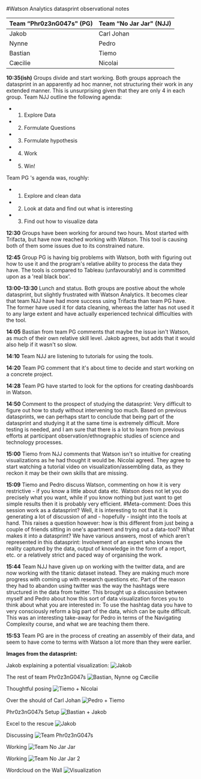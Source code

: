 #Watson Analytics datasprint observational notes

Team “Phr0z3nG047s" (PG) | Team “No Jar Jar" (NJJ)
-------- | --------
Jakob | Carl Johan
Nynne | Pedro
Bastian | Tiemo
Cæcilie | Nicolai

**10:35(ish)**
Groups divide and start working. Both groups approach the datasprint in an apparently ad hoc manner, not structuring their work 
in any extended manner. This is unsurprising given that they are only 4 in each group. Team NJJ outline the following agenda:
- 1. Explore Data
- 2. Formulate Questions
- 3. Formulate hypothesis
- 4. Work
- 5. Win!

Team PG 's agenda was, roughly:
- 1. Explore and clean data
- 2. Look at data and find out what is interesting
- 3. Find out how to visualize data

**12:30**
Groups have been working for around two hours. Most started with Trifacta, but have now reached working with Watson. 
This tool is causing both of them some issues due to its constrained nature. 

**12:45**
Group PG is having big problems with Watson, both with figuring out how to use it and the program's relative ability to process the data 
they have. The tools is compared to Tableau (unfavourably) and is committed upon as a 'real black box'. 

**13:00-13:30**
Lunch and status. Both groups are postive about the whole datasprint, but slightly frustrated with Watson Analytics. It becomes clear that 
team NJJ have had more success using Trifacta than team PG have. The former have used it for data cleaning, whereas the latter has not used
it to any large extent and have actually experienced technical difficulties with the tool. 

**14:05**
Bastian from team PG comments that maybe the issue isn't Watson, as much of their own relative skill level. Jakob agrees, but adds 
that it would also help if it wasn't so slow. 

**14:10**
Team NJJ are listening to tutorials for using the tools. 

**14:20**
Team PG comment that it's about time to decide and start working on a concrete project.

**14:28**
Team PG have started to look for the options for creating dashboards in Watson. 

**14:50**
Comment to the prospect of studying the datasprint: Very difficult to figure out how to study without intervening too much. Based on previous datasprints, we can perhaps start to conclude that being part of the datasprint and studying it at the same time is extremely difficult. More testing is needed, and I am sure that there is a lot to learn from previous efforts at participant observation/ethnographic studies of science and technology processes. 

**15:00**
Tiemo from NJJ comments that Watson isn't so intuitive for creating visualizations as he had thought it would be. Nicolai agreed. They agree to start watching a tutorial video on visualization/assembling data, as they reckon it may be their own skills that are missing. 

**15:09**
Tiemo and Pedro discuss Watson, commenting on how it is very restrictive - if you know a little about data etc. Watson does not let you do precisely what you want, while if you know nothing but just want to get simple results then it is probably very efficient. 
#Meta-comment: Does this session work as a datasprint? Well, it is interesting to not that it is generating a lot of discussion of and - hopefully - insight into the tools at hand. This raises a question however: how is this different from just being a couple of friends sitting in one's apartment and trying out a data-tool? What makes it into a datasprint? We have various answers, most of which aren't represented in this datasprint: Involvement of an expert who knows the reality captured by the data, output of knowledge in the form of a report, etc. or a relatively strict and paced way of organising the work. 

**15:44**
Team NJJ have given up on working with the twitter data, and are now working with the titanic dataset instead. They are making much more progress with coming up with research questions etc. Part of the reason they had to abandon using twitter was the way the hashtags were structured in the data from twitter. This brought up a discussion between myself and Pedro about how this sort of data visualization forces you to think about what you are interested in: To use the hashtag data you have to very consciously reform a big part of the data, which can be quite difficult. This was an interesting take-away for Pedro in terms of the Navigating Complexity course, and what we are teaching them there. 

**15:53**
Team PG are in the process of creating an assembly of their data, and seem to have come to terms with Watson a lot more than they were earlier. 

**Images from the datasprint:**

Jakob explaining a potential visualization:
![Jakob](/images/DSC_0101.JPG)

The rest of team Phr0z3nG047s
![Bastian, Nynne og Cæcilie](/images/DSC_0102.JPG)

Thoughtful posing
![Tiemo + Nicolai](/images/DSC_0103.JPG)

Over the should of Carl Johan
![Pedro + Tiemo](/images/DSC_0104.JPG)

Phr0z3nG047s Setup
![Bastian + Jakob](/images/DSC_0105.JPG)

Excel to the rescue
![Jakob](/images/DSC_0107.JPG)

Discussing
![Team Phr0z3nG047s](/images/DSC_0108.JPG)

Working
![Team No Jar Jar](/images/DSC_0109.JPG)

Working
![Team No Jar Jar 2](/images/DSC_0110.JPG)

Wordcloud on the Wall
![Visualization](/images/DSC_0111.JPG)

